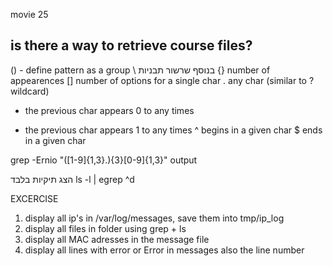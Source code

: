 movie 25
## is there a way to retrieve course files?

() - define pattern as a group \\ בנוסף שרשור תבניות
{} number of appearences
[] number of options for a single char
. any char (similar to ? wildcard)
* the previous char appears 0 to any times
+  the previous char appears 1 to any times
^ begins in a given char 
$ ends in a given char

grep -Ernio "([1-9]{1,3}\.){3}[0-9]{1,3}" output

הצג תיקיות בלבד
ls -l | egrep ^d

EXCERCISE

1. display all ip's in /var/log/messages, save them into tmp/ip_log
2. display all files in folder using grep + ls
3. display all MAC adresses in the message file
4. display all lines with error or Error in messages also the line number